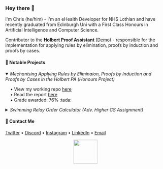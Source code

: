 ### Hey there 👋

I'm Chris (he/him) - I'm an eHealth Developer for NHS Lothian and have recently graduated from Edinburgh Uni with a First Class Honours in Artificial Intelligence and Computer Science.

Contributor to the **[Holbert Proof Assistant](https://github.com/liamoc/holbert)** ([Demo](http://liamoc.net/holbert/)) - responsible for the implementation for applying rules by elimination, proofs by induction and proofs by cases.

#### 📌 Notable Projects
<details open>
  <summary>
    <i>Mechanising Applying Rules by Eliminaion, Proofs by Induction and Proofs by Cases in the Holbert PA (Honours Project)</i>
  </summary>
  <p>
    &nbsp;&nbsp;&nbsp;&nbsp;• View my working repo <a href="https://github.com/chrisjpm/holbert">here</a>
    <br>
    &nbsp;&nbsp;&nbsp;&nbsp;• Read the report <a href="https://github.com/chrisjpm/holbert/blob/master/report.pdf">here</a></li>
    <br>
    &nbsp;&nbsp;&nbsp;&nbsp;• Grade awarded: 76% :tada:
  </p>
</details>

<details>
  <summary>
    <i>Swimming Relay Order Calculator (Adv. Higher CS Assignment)</i>
  </summary>
  <p>
    &nbsp;&nbsp;&nbsp;&nbsp;• View my working repo <a href="https://github.com/chrisjpm/swimming-relay-order-calculator">here</a>
    <br>
    &nbsp;&nbsp;&nbsp;&nbsp;• Grade awarded: 100% :tada:
  </p>
</details>

#### 💬 Contact Me

[Twitter](https://twitter.com/chris_jpm) • [Discord](https://discordapp.com/users/193460910486978560) • [Instagram](https://instagram.com/chris_jpm) • [LinkedIn](https://linkedin.com/in/chris-jpm) • [Email](mailto:chrispercevalmaxwell@gmail.com)

<!-- :floppy_disk: **Download my CV <a href="https://tinyurl.com/ChrisPMCV">here</a>!** -->
<!-- <p align="center">
  <img src="https://github-readme-stats.vercel.app/api?username=cpuved&count_private=true&show_icons=true&bg_color=161b22&hide_border=true&title_color=fff&icon_color=fff&text_color=8b949e&custom_title=Stats for Nerds">
</p> -->
<!-- <br /> -->
<!-- <p align='center'>
  <img src="https://badges.pufler.dev/years/cpuved/"/>
  <span>⠀⠀⠀</span>
  <img src="https://badges.pufler.dev/commits/yearly/cpuved"/>
  <span>⠀⠀⠀</span>
  <img src="https://badges.pufler.dev/visits/cpuved/cpuved"/> 
</p>
 -->
<!-- <br />
<p align="center">
  <img height="320" src="https://cr-ss-service.azurewebsites.net/api/ScreenShot?widget=summary&username=chrisjpm">
</p> -->
<p align="center">
  <img height="75" wdith="75" src="https://mir-s3-cdn-cf.behance.net/project_modules/disp/35771931234507.564a1d2403b3a.gif">
</p>

